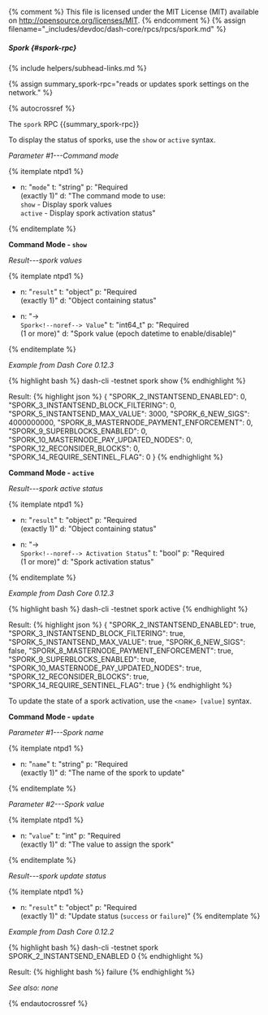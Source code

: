 {% comment %}
This file is licensed under the MIT License (MIT) available on
http://opensource.org/licenses/MIT.
{% endcomment %}
{% assign filename="_includes/devdoc/dash-core/rpcs/rpcs/spork.md" %}

##### Spork {#spork-rpc}
{% include helpers/subhead-links.md %}

<!-- __ -->

{% assign summary_spork-rpc="reads or updates spork settings on the network." %}

{% autocrossref %}

The `spork` RPC {{summary_spork-rpc}}

To display the status of sporks, use the `show` or `active` syntax.

*Parameter #1---Command mode*

{% itemplate ntpd1 %}
- n: "`mode`"
  t: "string"
  p: "Required<br>(exactly 1)"
  d: "The command mode to use:<br>`show` - Display spork values<br>`active` - Display spork activation status"

{% enditemplate %}

**Command Mode - `show`**

*Result---spork values*

{% itemplate ntpd1 %}
- n: "`result`"
  t: "object"
  p: "Required<br>(exactly 1)"
  d: "Object containing status"

- n: "→<br>`Spork<!--noref--> Value`"
  t: "int64_t"
  p: "Required<br>(1 or more)"
  d: "Spork value (epoch datetime to enable/disable)"

{% enditemplate %}

*Example from Dash Core 0.12.3*

{% highlight bash %}
dash-cli -testnet spork show
{% endhighlight %}

Result:
{% highlight json %}
{
  "SPORK_2_INSTANTSEND_ENABLED": 0,
  "SPORK_3_INSTANTSEND_BLOCK_FILTERING": 0,
  "SPORK_5_INSTANTSEND_MAX_VALUE": 3000,
  "SPORK_6_NEW_SIGS": 4000000000,
  "SPORK_8_MASTERNODE_PAYMENT_ENFORCEMENT": 0,
  "SPORK_9_SUPERBLOCKS_ENABLED": 0,
  "SPORK_10_MASTERNODE_PAY_UPDATED_NODES": 0,
  "SPORK_12_RECONSIDER_BLOCKS": 0,
  "SPORK_14_REQUIRE_SENTINEL_FLAG": 0
}
{% endhighlight %}

**Command Mode - `active`**

*Result---spork active status*

{% itemplate ntpd1 %}
- n: "`result`"
  t: "object"
  p: "Required<br>(exactly 1)"
  d: "Object containing status"

- n: "→<br>`Spork<!--noref--> Activation Status`"
  t: "bool"
  p: "Required<br>(1 or more)"
  d: "Spork activation status"

{% enditemplate %}

*Example from Dash Core 0.12.3*

{% highlight bash %}
dash-cli -testnet spork active
{% endhighlight %}

Result:
{% highlight json %}
{
  "SPORK_2_INSTANTSEND_ENABLED": true,
  "SPORK_3_INSTANTSEND_BLOCK_FILTERING": true,
  "SPORK_5_INSTANTSEND_MAX_VALUE": true,
  "SPORK_6_NEW_SIGS": false,
  "SPORK_8_MASTERNODE_PAYMENT_ENFORCEMENT": true,
  "SPORK_9_SUPERBLOCKS_ENABLED": true,
  "SPORK_10_MASTERNODE_PAY_UPDATED_NODES": true,
  "SPORK_12_RECONSIDER_BLOCKS": true,
  "SPORK_14_REQUIRE_SENTINEL_FLAG": true
}
{% endhighlight %}


To update the state of a spork activation, use the `<name> [value]` syntax.

**Command Mode - `update`**

*Parameter #1---Spork name*

{% itemplate ntpd1 %}
- n: "`name`"
  t: "string"
  p: "Required<br>(exactly 1)"
  d: "The name of the spork to update"

{% enditemplate %}

*Parameter #2---Spork value*

{% itemplate ntpd1 %}
- n: "`value`"
  t: "int"
  p: "Required<br>(exactly 1)"
  d: "The value to assign the spork"

{% enditemplate %}

*Result---spork update status*

{% itemplate ntpd1 %}
- n: "`result`"
  t: "object"
  p: "Required<br>(exactly 1)"
  d: "Update status (`success` or `failure`)"
{% enditemplate %}

*Example from Dash Core 0.12.2*

{% highlight bash %}
dash-cli -testnet spork SPORK_2_INSTANTSEND_ENABLED 0
{% endhighlight %}

Result:
{% highlight bash %}
failure
{% endhighlight %}

*See also: none*

{% endautocrossref %}

